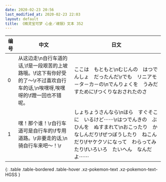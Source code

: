 ```yaml
---
date: 2020-02-23 20:56
last_modified_at: 2020-02-23 22:03
layout: default
title: 《精灵宝可梦 心金／魂银》文本 352
---
```

| 编号 | 中文 | 日文 |
| ---- | ---- | ---- |
| 0 | 从这边走\n自行车道的话,\f是一段艰苦的上坡路哦。\f这下有你好受的了～\r不过喜欢自行车的话,\n唉嘿呀,唉嘿呀的\f蹬一回也不错呢。 | ここは　もともと\nむじんの　はつでんしょ　だったんだ\rでも　リニアモ－タ－カ－の\nでんりょくを　うみだすために\fつくりなおされたのさ |
| 1 | 嘿！那个谁！\r自行车道可是自行车的\f专用道路。\r非要走的话,\n骑自行车来吧～！\r | しょちょうさんなら\nほら　すぐそこに　いるけど⋯⋯\rはつでんきの　ぶひんを　ぬすまれて\nおこったり　かなしんだり\fぜつぼうしたり　ねこんだり\fヤケクソになって　わらってみたり\fいろいろ　たいへん　なんだよ⋯⋯ |
{: .table .table-bordered .table-hover .xz-pokemon-text .xz-pokemon-text-HGSS }